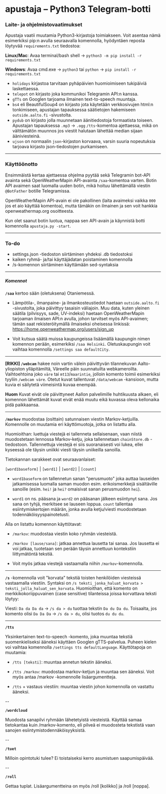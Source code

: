 # apustaja – Python3 Telegram-botti

### Laite- ja ohjelmistovaatimukset
Apustaja vaatii muutamia Python3-kirjastoja toimiakseen. Voit asentaa nämä esimerkiksi pip:n avulla seuraavalla komennolla, hyödyntäen reposta löytyvää `requirements.txt` tiedostoa:

**Linux/Mac**: Avaa terminal/bash shell -> `python3 -m pip install -r requirements.txt`

**Windows**: Avaa cmd.exe -> `python3` tai `python` -> `pip install -r requirements.txt`

- `holidays` kirjastoa tarvitaan pyhäpäivien huomioimiseen tukipäiviä laskettaessa.
- `telepot` on kirjasto joka kommunikoi Telegramin API:n kanssa.
- `gTTs` on Googlen tarjoama ilmainen text-to-speech muuntaja.
- `bs4` eli BeautifulSoup4 on kirjasto jota käytetään verkkosivujen html:n tonkimiseen, apustajan tapauksessa säätietojen hakemiseen `outside.aalto.fi` -sivustolta.
- `pydub` on kirjasto jolla muunnetaan äänitiedostoja formaatista toiseen. Apustajan tapauksessa `.mp3` -> `.ogg` `/tts`-komentoa ajettaessa, mikä on välttämätön muunnos jos viestit halutaan lähettää median sijaan ääniviesteinä.
- `ujson` on normaalin `json`-kirjaston korvaava, varsin suuria nopeutuksia tarjoava kirjasto json-tiedostojen purkamiseen.

---

### Käyttöönotto
Ensimmäistä kertaa ajettaessa ohjelma pyytää sekä Telegramin bot-API avainta sekä OpenWeatherMapin API-avainta `/saa`-komentoa varten. Botin API avaimen saat luomalla uuden botin, mikä hoituu lähettämällä viestin `@BotFather` botille Telegramissa. 

OpenWeatherMapin API-avain ei ole pakollinen (laita avaimeksi vaikka `000` jos et aio käyttää komentoa), mutta tämäkin on ilmainen ja sen voit hankkia openweathermap.org osoitteesta.

Kun olet saanut botin luotua, nappaa sen API-avain ja käynnistä botti komennolla `apustaja.py -start`.

---

### To-do
- settings.json -tiedoston siirtäminen yhdeksi .db tiedostoksi
- kaiken ryhmä- ja/tai käyttäjädatan poistaminen komennolla
- /s-komennon siirtäminen käyttämään sed-syntaksia

---

##### Komennot
**`/saa`** kertoo sään (oletuksena) Otaniemessä. 

- Lämpötila-, ilmanpaine- ja ilmankosteustiedot haetaan `outside.aalto.fi` -sivustolta, joka päivittyy tasaisin väliajoin. Muu data, kuten yleinen säätila (pilvisyys, sade, UV-indeksi) haetaan OpenWeatherMapin tarjoaman ilmaisen API:n avulla, johon tarvitset myös API-avaimen; tämän saat rekisteröitymällä ilmaiseksi oheisessa linkissä: https://home.openweathermap.org/users/sign_up

- Voit kutsua säätä muissa kaupungeissa lisäämällä kaupungin nimen komennon perään, esimerkiksi `/saa Helsinki`. Oletuskaupungin voit vaihtaa komennolla `/settings saa defaultCity`.

---

**[RIKKI] `/webcam`** hakee noin vartin välein päivittyvän tilannekuvan Aalto-yliopiston ylläpitämiltä, Väreelle päin suunnatuilta webkameroilta. Vaihtoehtoina joko `väre` tai `mt13`/`maarintie`, jolloin komento toimii esimerkiksi tyyliin `/webcam väre`. Otetut kuvat tallentuvat `/data/webcam` -kansioon, mutta kuvia ei säilytetä viimeisintä kuvaa enempää.

**Huom** Kuvat eivät ole päivittyneet Aallon palvelimille huhtikuusta alkaen, eli komennon lähettämät kuvat eivät enää muutu eikä kuvassa oleva kellonaika pidä paikkaansa.

---

**`/markov`** muodostaa (osittain) satunnaisen viestin Markov-ketjuilla. Komennolle on muutamia eri käyttömuotoja, jotka on listattu alla.

Huomioithan: luettuja viestejä ei tallenneta sellaisenaan, vaan niistä muodostetaan lennossa Markov-ketju, joka tallennetaan `chainStore.db` -tiedostoon. Tallennettuja viestejä ei siis suoranaisesti voi lukea, ellei kyseessä ole täysin uniikki viesti täysin uniikeilla sanoilla.

Tietokannan sarakkeet ovat seuraavanlaiset:

`[word1baseform]` | `[word1]` | `[word2]` | `[count]`

- `word1baseform` on tallennetun sanan "perusmuoto" joka auttaa lauseiden jatkamisessa luomalla saman muodon esim. erikoismerkkejä sisältäville sanoille (esim. `hei!` ja `hei?` omaisivat sanan perusmuodon `hei`).

- `word1` on ns. pääsana ja `word2` on pääsanan jälkeen esiintynyt sana. Jos sana on tyhjä, merkitsee se lauseen loppua. `count` tallentaa esiintymiskertojen määrän, jonka avulla ketju/viesti muodostetaan todennäköisyyspainotetusti.

Alla on listattu komennon käyttötavat:

- `/markov`: muodostaa viestin koko ryhmän viesteistä.

- `/markov [lause/sana]`: jatkaa annettua lausetta tai sanaa. Jos lausetta ei voi jatkaa, tuotetaan sen perään täysin annettuun kontekstiin liittymätöntä tekstiä.

- Voit myös jatkaa viestejä vastaamalla niihin `/markov`-komennolla.

---

**`/s`** -komennolla voit "korvata" tekstiä toisten henkilöiden viesteissä vastaamalla viestiin. Syntaksi on `/s teksti_jonka_haluat_korvata > teksti_jolla_haluat_sen_korvata`. Huomioithan, että komento on merkkikokoriippuvainen (case sensitive) tilanteissa joissa korvattava teksti löytyy: 

Viesti: `Da da Da da` -> `/s da > du` tuottaa tekstin `Da du Da du`. Toisaalta, jos komento olisi `Da Da Da` -> `/s da > du`, olisi tuotos `du du du`.

---

**`/tts`**

Yksinkertainen text-to-speech -komento, joka muuntaa tekstiä suomenkieliseksi ääneksi käyttäen Googlen gTTS-palvelua. Puheen kielen voi vaihtaa komennolla `/settings tts defaultLanguage`. Käyttötapoja on muutamia:

- `/tts [teksti]`: muuntaa annetun tekstin ääneksi.

- `/tts /markov`: muodostaa markov-ketjun ja muuntaa sen ääneksi. Voit myös antaa /markov -komennolle lisäargumentteja.

- `/tts` + vastaus viestiin: muuntaa viestin johon komennolla on vastattu ääneksi.

--

**`/wordcloud`**

Muodosta sanapilvi ryhmään lähetetyistä viesteistä. Käyttää samaa tietokantaa kuin /markov-komento, eli pilveä ei muodosteta tekstistä vaan sanojen esiintymistodennäköisyyksistä.

--

**`/tuet`**

Milloin opintotuki tulee? Ei toistaiseksi kerro asumistuen saapumispäivää.

--

**`/roll`**

Gettaa tuplat. Lisäargumentteina on myös /roll [kolikko] ja /roll [noppa].
